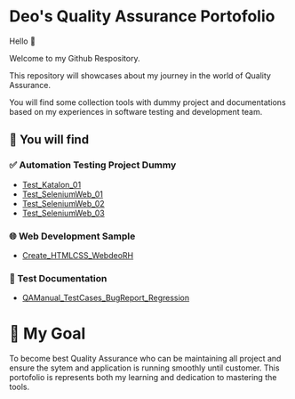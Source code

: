 # Deo's Quality Assurance Portofolio 

Hello 👋 

Welcome to my Github Respository.

This repository will showcases about my journey in the world of Quality Assurance.

You will find some collection tools with dummy project and documentations based on my experiences in software testing and development team.

## 🚀 You will find
### ✅ Automation Testing Project Dummy
- [Test_Katalon_01](https://github.com/deoRH/Test_Katalon_01)
- [Test_SeleniumWeb_01](https://github.com/deoRH/Test_SeleniumWeb_01)
- [Test_SeleniumWeb_02](https://github.com/deoRH/Test_SeleniumWeb_02)
- [Test_SeleniumWeb_03](https://github.com/deoRH/Test_SeleniumWeb03)

### 🌐 Web Development Sample
- [Create_HTMLCSS_WebdeoRH](https://github.com/deoRH/Create_HTMLCSS_WebdeoRH)

### 🧪 Test Documentation
- [QAManual_TestCases_BugReport_Regression](https://github.com/deoRH/QAManual_TestCases_BugReport_Regression)

# 🎯 My Goal
To become best Quality Assurance who can be maintaining all project and ensure the sytem and application is running smoothly until customer. This portofolio is represents both my learning and dedication to mastering the tools.
